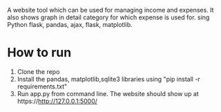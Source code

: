 A website tool which can be used for managing income and expenses. It also shows graph in detail category for which expense is used for. sing Python flask, pandas, ajax, flask, matplotlib.

# How to run
1. Clone the repo
2. Install the pandas, matplotlib,sqlite3 libraries using "pip install -r requirements.txt"
3. Run app.py from command line. The website should show up at https://http://127.0.0.1:5000/
